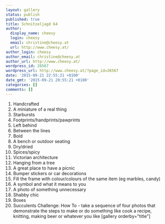 ```yaml
---
layout: gallery
status: publish
published: true
title: Schnitzeljagd 64
author:
  display_name: cheesy
  login: cheesy
  email: christine@cheesy.at
  url: http://www.cheesy.at/
author_login: cheesy
author_email: christine@cheesy.at
author_url: http://www.cheesy.at/
wordpress_id: 26567
wordpress_url: http://www.cheesy.at/?page_id=26567
date: '2015-09-21 22:55:21 +0100'
date_gmt: '2015-09-21 20:55:21 +0100'
categories: []
comments: []
---
```

1. Handcrafted
2. A miniature of a real thing
3. Starbursts
4. Footprints/handprints/pawprints
5. Left behind
6. Between the lines
7. Bold
8. A bench or outdoor seating
9. Dry/dried
10. Spices/spicy
11. Victorian architecture
12. Hanging from a tree
13. A great place to have a picnic
14. Bumper stickers or car decorations
15. Fill the frame with colour/colours of the same item (eg marbles, candy)
16. A symbol and what it means to you
17. A photo of something unnecessary
18. Shabby chic
19. Boxes
20. Succulents
Challenge: How To - take a sequence of four photos that demonstrate the steps to make or do something like cook a recipe, knitting, making beer or whatever you like
[gallery orderby="title"]
